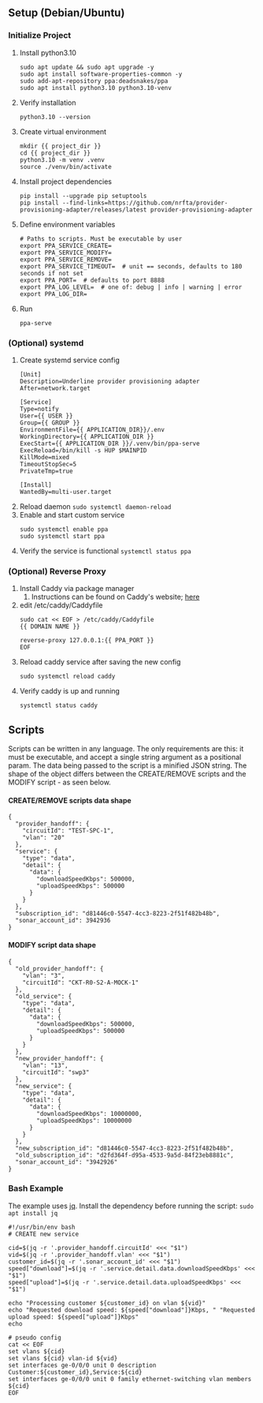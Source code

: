 ## Setup (Debian/Ubuntu)
### Initialize Project
1. Install python3.10 
    ```
    sudo apt update && sudo apt upgrade -y
    sudo apt install software-properties-common -y 
    sudo add-apt-repository ppa:deadsnakes/ppa
    sudo apt install python3.10 python3.10-venv 
    ```
2. Verify installation
    ```
    python3.10 --version
    ```
3. Create virtual environment
   ```
   mkdir {{ project_dir }}
   cd {{ project_dir }}
   python3.10 -m venv .venv
   source ./venv/bin/activate
   ```
4. Install project dependencies
   ```
   pip install --upgrade pip setuptools
   pip install --find-links=https://github.com/nrfta/provider-provisioning-adapter/releases/latest provider-provisioning-adapter 
   ```
5. Define environment variables
   ```
   # Paths to scripts. Must be executable by user
   export PPA_SERVICE_CREATE=  
   export PPA_SERVICE_MODIFY=
   export PPA_SERVICE_REMOVE=
   export PPA_SERVICE_TIMEOUT=  # unit == seconds, defaults to 180 seconds if not set
   export PPA_PORT=  # defaults to port 8888
   export PPA_LOG_LEVEL=  # one of: debug | info | warning | error
   export PPA_LOG_DIR=
   ```
6. Run
   ```
   ppa-serve
   ```
### (Optional) systemd
1. Create systemd service config
   ```
   [Unit]
   Description=Underline provider provisioning adapter
   After=network.target
   
   [Service]
   Type=notify
   User={{ USER }}
   Group={{ GROUP }}
   EnvironmentFile={{ APPLICATION_DIR}}/.env
   WorkingDirectory={{ APPLICATION_DIR }}
   ExecStart={{ APPLICATION_DIR }}/.venv/bin/ppa-serve
   ExecReload=/bin/kill -s HUP $MAINPID
   KillMode=mixed
   TimeoutStopSec=5
   PrivateTmp=true
   
   [Install]
   WantedBy=multi-user.target
   ```
2. Reload daemon
   ```sudo systemctl daemon-reload```
3. Enable and start custom service
   ```
   sudo systemctl enable ppa
   sudo systemctl start ppa
   ```
4. Verify the service is functional
   ```systemctl status ppa```
### (Optional) Reverse Proxy
1. Install Caddy via package manager
   1. Instructions can be found on Caddy's website; [here](https://caddyserver.com/docs/install#debian-ubuntu-raspbian)
2. edit /etc/caddy/Caddyfile
   ```
   sudo cat << EOF > /etc/caddy/Caddyfile
   {{ DOMAIN NAME }}
   
   reverse-proxy 127.0.0.1:{{ PPA_PORT }}
   EOF
   ```
3. Reload caddy service after saving the new config
   ```
   sudo systemctl reload caddy 
   ```
4. Verify caddy is up and running
   ```
   systemctl status caddy
   ```
## Scripts
Scripts can be written in any language. The only requirements are this: it must be executable, and accept a single string argument as a positional param.
The data being passed to the script is a minified JSON string. The shape of the object differs between the CREATE/REMOVE scripts and the MODIFY script - as seen below.

#### CREATE/REMOVE scripts data shape
```
{
  "provider_handoff": {
    "circuitId": "TEST-SPC-1",
    "vlan": "20"
  },
  "service": {
    "type": "data",
    "detail": {
      "data": {
        "downloadSpeedKbps": 500000,
        "uploadSpeedKbps": 500000
      }
    }
  },
  "subscription_id": "d81446c0-5547-4cc3-8223-2f51f482b48b",
  "sonar_account_id": 3942936
}
```

#### MODIFY script data shape
```
{
  "old_provider_handoff": {
    "vlan": "3",
    "circuitId": "CKT-R0-S2-A-MOCK-1"
  },
  "old_service": {
    "type": "data",
    "detail": {
      "data": {
        "downloadSpeedKbps": 500000,
        "uploadSpeedKbps": 500000
      }
    }
  },
  "new_provider_handoff": {
    "vlan": "13",
    "circuitId": "swp3"
  },
  "new_service": {
    "type": "data",
    "detail": {
      "data": {
        "downloadSpeedKbps": 10000000,
        "uploadSpeedKbps": 10000000
      }
    }
  },
  "new_subscription_id": "d81446c0-5547-4cc3-8223-2f51f482b48b",
  "old_subscription_id": "d2fd364f-d95a-4533-9a5d-84f23eb8881c",
  "sonar_account_id": "3942926"
}
```

### Bash Example
The example uses [jq](https://stedolan.github.io/jq/). Install the dependency before running the script: ```sudo apt install jq```
```
#!/usr/bin/env bash
# CREATE new service

cid=$(jq -r '.provider_handoff.circuitId' <<< "$1")
vid=$(jq -r '.provider_handoff.vlan' <<< "$1")
customer_id=$(jq -r '.sonar_account_id' <<< "$1")
speed["download"]=$(jq -r '.service.detail.data.downloadSpeedKbps' <<< "$1")
speed["upload"]=$(jq -r '.service.detail.data.uploadSpeedKbps' <<< "$1")

echo "Processing customer ${customer_id} on vlan ${vid}"
echo "Requested download speed: ${speed["download"]}Kbps, " "Requested upload speed: ${speed["upload"]}Kbps"
echo

# pseudo config
cat << EOF
set vlans ${cid}
set vlans ${cid} vlan-id ${vid}
set interfaces ge-0/0/0 unit 0 description Customer:${customer_id},Service:${cid}
set interfaces ge-0/0/0 unit 0 family ethernet-switching vlan members ${cid}
EOF
```
